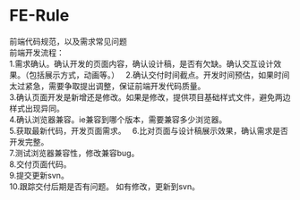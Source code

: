 # FE-Rule
前端代码规范，以及需求常见问题  
前端开发流程：  
1.需求确认。确认开发的页面内容，确认设计稿，是否有欠缺。确认交互设计效果。（包括展示方式，动画等。）  
2.确认交付时间截点。开发时间预估，如果时间太过紧急，需要争取提出调整，保证前端开发代码质量。  
3.确认页面开发是新增还是修改。如果是修改，提供项目基础样式文件，避免两边样式出现异同。  
4.确认浏览器兼容。ie兼容到哪个版本，需要兼容多少浏览器。   
5.获取最新代码，开发页面需求。  
6.比对页面与设计稿展示效果，确认需求是否开发完整。  
7.测试浏览器兼容性，修改兼容bug。  
8.交付页面代码。  
9.提交更新svn。  
10.跟踪交付后期是否有问题。 如有修改，更新到svn。  



